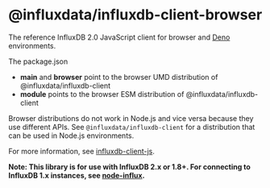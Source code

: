 # @influxdata/influxdb-client-browser

The reference InfluxDB 2.0 JavaScript client for browser and [Deno](https://deno.land/) environments.

The package.json

- **main** and **browser** point to the browser UMD distribution of @influxdata/influxdb-client
- **module** points to the browser ESM distribution of @influxdata/influxdb-client

Browser distributions do not work in Node.js and vice versa because they use different APIs. See `@influxdata/influxdb-client` for a distribution that can be used in Node.js environments.

For more information, see [influxdb-client-js](https://github.com/influxdata/influxdb-client-js).

**Note: This library is for use with InfluxDB 2.x or 1.8+. For connecting to InfluxDB 1.x instances, see [node-influx](https://github.com/node-influx/node-influx).**
